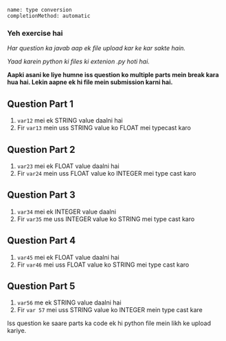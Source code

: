 ```ngMeta
name: type conversion
completionMethod: automatic
```

### Yeh exercise hai
*Har question ka javab aap ek file upload kar ke kar sakte hain.*

*Yaad karein python ki files ki extenion .py hoti hai.*

**Aapki asani ke liye humne iss question ko multiple parts mein break kara hua hai. Lekin aapne ek hi file mein submission karni hai.**

## Question Part 1
1. `var12` mei ek STRING value daalni hai
2. Fir `var13` mein uss STRING value ko FLOAT mei typecast karo




## Question Part 2
1. `var23` mei ek FLOAT value daalni hai
2. Fir `var24` mein uss FLOAT value ko INTEGER mei type cast karo





## Question Part 3
1. `var34` mei ek INTEGER value daalni
2. Fir `var35` me uss INTEGER value ko STRING mei type cast karo





## Question Part 4
1. `var45` mei ek FLOAT value daalni hai
2. Fir `var46` mei uss FLOAT value ko STRING mei type cast karo





## Question Part 5
1. `var56` me ek STRING value daalni hai
2. Fir `var 57` mei uss STRING value ko INTEGER mein type cast kare

Iss question ke saare parts ka code ek hi python file mein likh ke upload kariye.
